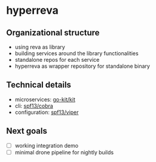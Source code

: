# hyperreva

## Organizational structure
* using reva as library
* building services around the library functionalities
* standalone repos for each service
* hyperreva as wrapper repository for standalone binary

## Technical details
* microservices: [go-kit/kit](https://github.com/go-kit/kit)
* cli: [spf13/cobra](https://github.com/spf13/cobra)
* configuration: [spf13/viper](https://github.com/spf13/viper)

## Next goals
* [ ] working integration demo
* [ ] minimal drone pipeline for nightly builds
